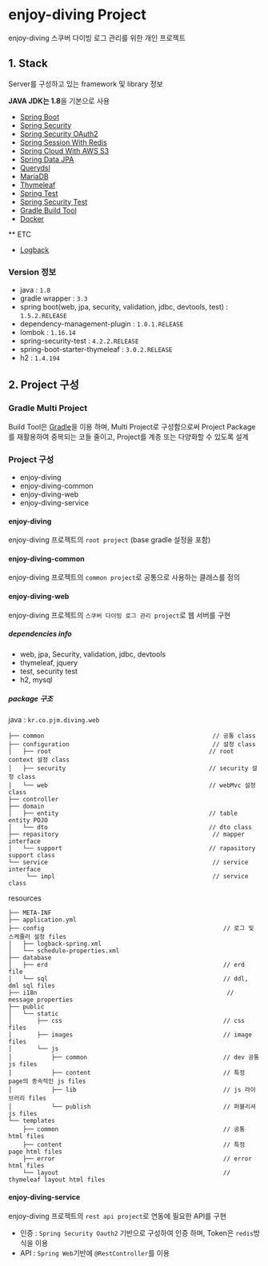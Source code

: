 # enjoy-diving Project
enjoy-diving 스쿠버 다이빙 로그 관리를 위한 개인 프로젝트

## 1. Stack
Server를 구성하고 있는 framework 및 library 정보

**JAVA JDK는 1.8**을 기본으로 사용

+ [Spring Boot](http://projects.spring.io/spring-boot/ "Spring Boot")
+ [Spring Security](http://projects.spring.io/spring-security/ "Spring Security")
+ [Spring Security OAuth2](https://projects.spring.io/spring-security-oauth/)
+ [Spring Session With Redis](https://docs.spring.io/spring-session/docs/current/reference/html5/guides/boot.html)
+ [Spring Cloud With AWS S3](http://cloud.spring.io/spring-cloud-aws/spring-cloud-aws.html)
+ [Spring Data JPA](http://projects.spring.io/spring-data-jpa/)
+ [Querydsl](http://www.querydsl.com/)
+ [MariaDB](https://mariadb.org/ "MariaDB")
+ [Thymeleaf](http://www.thymeleaf.org "Thymeleaf")
+ [Spring Test](http://docs.spring.io/spring-boot/docs/current/reference/html/boot-features-testing.html)
+ [Spring Security Test](http://docs.spring.io/spring-security/site/docs/current/reference/html/test-method.html)
+ [Gradle Build Tool](https://gradle.org)
+ [Docker](https://www.docker.com)

** ETC
+ [Logback](https://logback.qos.ch/)

### Version 정보

+ java : `1.8`
+ gradle wrapper : `3.3`
+ spring boot(web, jpa, security, validation, jdbc, devtools, test) : `1.5.2.RELEASE`
+ dependency-management-plugin : `1.0.1.RELEASE`
+ lombok : `1.16.14`
+ spring-security-test : `4.2.2.RELEASE`
+ spring-boot-starter-thymeleaf : `3.0.2.RELEASE`
+ h2 : `1.4.194`

## 2. Project 구성

### Gradle Multi Project
Build Tool은 [Gradle](https://gradle.org)을 이용 하며, Multi Project로 구성함으로써 Project Package를 재활용하여 중복되는 코들 줄이고, Project를 계층 또는 다양화할 수 있도록 설계

### Project 구성

* enjoy-diving
* enjoy-diving-common
* enjoy-diving-web
* enjoy-diving-service

#### enjoy-diving
enjoy-diving 프로젝트의 `root project` (base gradle 설정을 포함)

#### enjoy-diving-common
enjoy-diving 프로젝트의 `common project`로 공통으로 사용하는 클래스를 정의

#### enjoy-diving-web
enjoy-diving 프로젝트의 `스쿠버 다이빙 로그 관리 project`로 웹 서버를 구현

##### dependencies info
* web, jpa, Security, validation, jdbc, devtools
* thymeleaf, jquery
* test, security test
* h2, mysql

##### package 구조

java : `kr.co.pjm.diving.web`
```
├── common                                               // 공통 class
├── configuration                                        // 설정 class
│   ├── root                                            // root context 설정 class
│   ├── security                                        // security 설정 class
│   └── web                                             // webMvc 설정 class
├── controller                                      
├── domain
│   ├── entity                                          // table entity POJO
│   └── dto                                             // dto class
├── repasitory                                           // mapper interface
│   └── support                                         // rapasitory support class
└── service                                              // service interface
     └── impl                                            // service class
```

resources
```
├── META-INF
├── application.yml
├── config                                                  // 로그 및 스케쥴러 설정 files
│   ├── logback-spring.xml
│   └── schedule-properties.xml
├── database
│   ├── erd                                                 // erd file
│   └── sql                                                 // ddl, dml sql files
├── i18n                                                     // message properties
├── public
│   └── static
│       ├── css                                             // css files
│       ├── images                                          // image files
│       └── js
│           ├── common                                      // dev 공통 js files
│           ├── content                                     // 특정 page의 종속적인 js files
│           ├── lib                                         // js 라이브러리 files
│           └── publish                                     // 퍼블리셔 js files
└── templates
    ├── common                                              // 공통 html files
    ├── content                                             // 특정 page html files
    ├── error                                               // error html files
    └── layout                                              // thymeleaf layout html files
```

#### enjoy-diving-service
enjoy-diving 프로젝트의 `rest api project`로 연동에 필요한 API를 구현

* 인증 : `Spring Security Oauth2` 기반으로 구성하여 인증 하며, Token은 `redis`방식을 이용
* API : `Spring Web`기반에 `@RestController`를 이용

